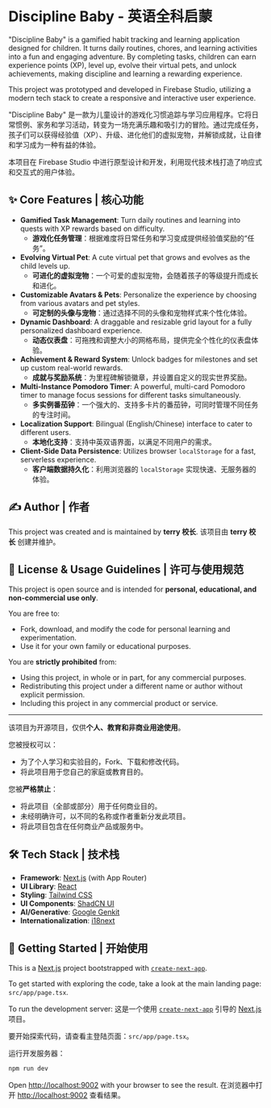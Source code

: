 
# Discipline Baby - 英语全科启蒙

"Discipline Baby" is a gamified habit tracking and learning application designed for children. It turns daily routines, chores, and learning activities into a fun and engaging adventure. By completing tasks, children can earn experience points (XP), level up, evolve their virtual pets, and unlock achievements, making discipline and learning a rewarding experience.

This project was prototyped and developed in Firebase Studio, utilizing a modern tech stack to create a responsive and interactive user experience.

"Discipline Baby" 是一款为儿童设计的游戏化习惯追踪与学习应用程序。它将日常惯例、家务和学习活动，转变为一场充满乐趣和吸引力的冒险。通过完成任务，孩子们可以获得经验值（XP）、升级、进化他们的虚拟宠物，并解锁成就，让自律和学习成为一种有益的体验。

本项目在 Firebase Studio 中进行原型设计和开发，利用现代技术栈打造了响应式和交互式的用户体验。

## ✨ Core Features | 核心功能

*   **Gamified Task Management**: Turn daily routines and learning into quests with XP rewards based on difficulty.
    *   **游戏化任务管理**：根据难度将日常任务和学习变成提供经验值奖励的“任务”。
*   **Evolving Virtual Pet**: A cute virtual pet that grows and evolves as the child levels up.
    *   **可进化的虚拟宠物**：一个可爱的虚拟宠物，会随着孩子的等级提升而成长和进化。
*   **Customizable Avatars & Pets**: Personalize the experience by choosing from various avatars and pet styles.
    *   **可定制的头像与宠物**：通过选择不同的头像和宠物样式来个性化体验。
*   **Dynamic Dashboard**: A draggable and resizable grid layout for a fully personalized dashboard experience.
    *   **动态仪表盘**：可拖拽和调整大小的网格布局，提供完全个性化的仪表盘体验。
*   **Achievement & Reward System**: Unlock badges for milestones and set up custom real-world rewards.
    *   **成就与奖励系统**：为里程碑解锁徽章，并设置自定义的现实世界奖励。
*   **Multi-Instance Pomodoro Timer**: A powerful, multi-card Pomodoro timer to manage focus sessions for different tasks simultaneously.
    *   **多实例番茄钟**：一个强大的、支持多卡片的番茄钟，可同时管理不同任务的专注时间。
*   **Localization Support**: Bilingual (English/Chinese) interface to cater to different users.
    *   **本地化支持**：支持中英双语界面，以满足不同用户的需求。
*   **Client-Side Data Persistence**: Utilizes browser `localStorage` for a fast, serverless experience.
    *   **客户端数据持久化**：利用浏览器的 `localStorage` 实现快速、无服务器的体验。

## ✍️ Author | 作者

This project was created and is maintained by **terry 校长**.
该项目由 **terry 校长** 创建并维护。

## 📜 License & Usage Guidelines | 许可与使用规范

This project is open source and is intended for **personal, educational, and non-commercial use only**.

You are free to:
*   Fork, download, and modify the code for personal learning and experimentation.
*   Use it for your own family or educational purposes.

You are **strictly prohibited** from:
*   Using this project, in whole or in part, for any commercial purposes.
*   Redistributing this project under a different name or author without explicit permission.
*   Including this project in any commercial product or service.

---

该项目为开源项目，仅供**个人、教育和非商业用途使用**。

您被授权可以：
*   为了个人学习和实验目的，Fork、下载和修改代码。
*   将此项目用于您自己的家庭或教育目的。

您被**严格禁止**：
*   将此项目（全部或部分）用于任何商业目的。
*   未经明确许可，以不同的名称或作者重新分发此项目。
*   将此项目包含在任何商业产品或服务中。

## 🛠️ Tech Stack | 技术栈

*   **Framework**: [Next.js](https://nextjs.org/) (with App Router)
*   **UI Library**: [React](https://react.dev/)
*   **Styling**: [Tailwind CSS](https://tailwindcss.com/)
*   **UI Components**: [ShadCN UI](https://ui.shadcn.com/)
*   **AI/Generative**: [Google Genkit](https://firebase.google.com/docs/genkit)
*   **Internationalization**: [i18next](https://www.i18next.com/)

## 🚀 Getting Started | 开始使用

This is a [Next.js](https://nextjs.org/) project bootstrapped with [`create-next-app`](https://github.com/vercel/next.js/tree/canary/packages/create-next-app).

To get started with exploring the code, take a look at the main landing page: `src/app/page.tsx`.

To run the development server:
这是一个使用 [`create-next-app`](https://github.com/vercel/next.js/tree/canary/packages/create-next-app) 引导的 [Next.js](https://nextjs.org/) 项目。

要开始探索代码，请查看主登陆页面：`src/app/page.tsx`。

运行开发服务器：

```bash
npm run dev
```

Open [http://localhost:9002](http://localhost:9002) with your browser to see the result.
在浏览器中打开 [http://localhost:9002](http://localhost:9002) 查看结果。
